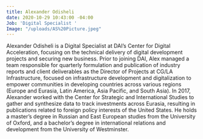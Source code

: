 ```yaml
---
title: Alexander Odisheli
date: 2020-10-29 10:43:00 -04:00
Job: 'Digital Specialist '
Image: "/uploads/AS%20Picture.jpeg"
---
```


Alexander Odisheli is a Digital Specialist at DAI’s Center for Digital Acceleration, focusing on the technical delivery of digital development projects and securing new business. Prior to joining DAI, Alex managed a team responsible for quarterly formulation and publication of industry reports and client deliverables as the Director of Projects at CG/LA Infrastructure, focused on infrastructure development and digitalization to empower communities in developing countries across various regions (Europe and Eurasia, Latin America, Asia Pacific, and South Asia). In 2017, Alexander worked with the Center for Strategic and International Studies to gather and synthesize data to track investments across Eurasia, resulting in publications related to foreign policy interests of the United States. He holds a master’s degree in Russian and East European studies from the University of Oxford, and a bachelor’s degree in international relations and development from the University of Westminster.